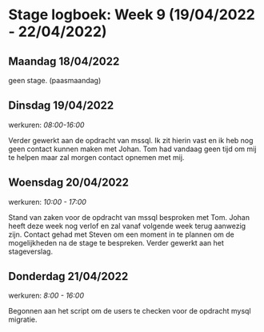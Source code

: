 # Stage logboek: Week 9 (19/04/2022 - 22/04/2022)

## Maandag 18/04/2022

geen stage. (paasmaandag)

## Dinsdag 19/04/2022

werkuren: _08:00-16:00_

Verder gewerkt aan de opdracht van mssql. Ik zit hierin vast en ik heb nog geen contact kunnen maken met Johan. Tom had vandaag geen tijd om mij te helpen maar zal morgen contact opnemen met mij.

## Woensdag 20/04/2022

werkuren: _10:00 - 17:00_

Stand van zaken voor de opdracht van mssql besproken met Tom. Johan heeft deze week nog verlof en zal vanaf volgende week terug aanwezig zijn. Contact gehad met Steven om een moment in te plannen om de mogelijkheden na de stage te bespreken. Verder gewerkt aan het stageverslag.

## Donderdag 21/04/2022

werkuren: _8:00 - 16:00_

Begonnen aan het script om de users te checken voor de opdracht mysql migratie.
